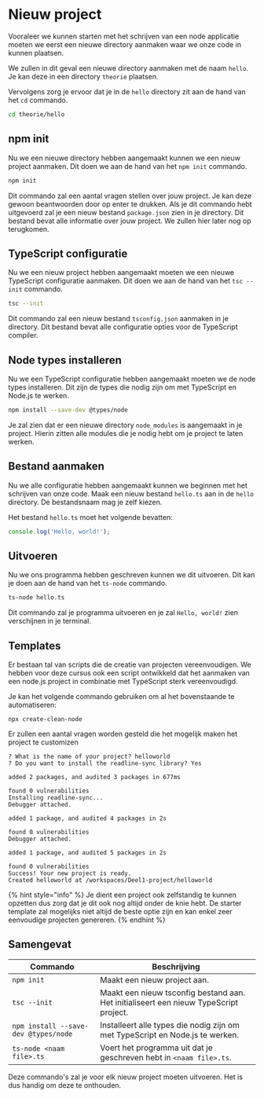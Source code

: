 # Nieuw project

Vooraleer we kunnen starten met het schrijven van een node applicatie moeten we eerst een nieuwe directory aanmaken waar we onze code in kunnen plaatsen.

We zullen in dit geval een nieuwe directory aanmaken met de naam `hello`. Je kan deze in een directory `theorie` plaatsen.

Vervolgens zorg je ervoor dat je in de `hello` directory zit aan de hand van het `cd` commando.

```bash
cd theorie/hello
```

## npm init

Nu we een nieuwe directory hebben aangemaakt kunnen we een nieuw project aanmaken. Dit doen we aan de hand van het `npm init` commando.

```bash
npm init
```

Dit commando zal een aantal vragen stellen over jouw project. Je kan deze gewoon beantwoorden door op enter te drukken. Als je dit commando hebt uitgevoerd zal je een nieuw bestand `package.json` zien in je directory. Dit bestand bevat alle informatie over jouw project. We zullen hier later nog op terugkomen.

## TypeScript configuratie

Nu we een nieuw project hebben aangemaakt moeten we een nieuwe TypeScript configuratie aanmaken. Dit doen we aan de hand van het `tsc --init` commando.

```bash
tsc --init
```

Dit commando zal een nieuw bestand `tsconfig.json` aanmaken in je directory. Dit bestand bevat alle configuratie opties voor de TypeScript compiler.

## Node types installeren

Nu we een TypeScript configuratie hebben aangemaakt moeten we de node types installeren. Dit zijn de types die nodig zijn om met TypeScript en Node.js te werken.

```bash
npm install --save-dev @types/node
```

Je zal zien dat er een nieuwe directory `node_modules` is aangemaakt in je project. Hierin zitten alle modules die je nodig hebt om je project te laten werken.

## Bestand aanmaken

Nu we alle configuratie hebben aangemaakt kunnen we beginnen met het schrijven van onze code. Maak een nieuw bestand `hello.ts` aan in de `hello` directory. De bestandsnaam mag je zelf kiezen.

Het bestand `hello.ts` moet het volgende bevatten:

```typescript
console.log('Hello, world!');
```

## Uitvoeren

Nu we ons programma hebben geschreven kunnen we dit uitvoeren. Dit kan je doen aan de hand van het `ts-node` commando.

```bash
ts-node hello.ts
```

Dit commando zal je programma uitvoeren en je zal `Hello, world!` zien verschijnen in je terminal.

## Templates

Er bestaan tal van scripts die de creatie van projecten vereenvoudigen. We hebben voor deze cursus ook een script ontwikkeld dat het aanmaken van een node.js project in combinatie met TypeScript sterk vereenvoudigd.&#x20;

Je kan het volgende commando gebruiken om al het bovenstaande te automatiseren:

```
npx create-clean-node
```

Er zullen een aantal vragen worden gesteld die het mogelijk maken het project te customizen

```
? What is the name of your project? helloworld
? Do you want to install the readline-sync library? Yes

added 2 packages, and audited 3 packages in 677ms

found 0 vulnerabilities
Installing readline-sync...
Debugger attached.

added 1 package, and audited 4 packages in 2s

found 0 vulnerabilities
Debugger attached.

added 1 package, and audited 5 packages in 2s

found 0 vulnerabilities
Success! Your new project is ready.
Created helloworld at /workspaces/Deel1-project/helloworld
```

{% hint style="info" %}
Je dient een project ook zelfstandig te kunnen opzetten dus zorg dat je dit ook nog altijd onder de knie hebt. De starter template zal mogelijks niet altijd de beste optie zijn en kan enkel zeer eenvoudige projecten genereren.
{% endhint %}

## Samengevat

| Commando                             | Beschrijving                                                                          |
| ------------------------------------ | ------------------------------------------------------------------------------------- |
| `npm init`                           | Maakt een nieuw project aan.                                                          |
| `tsc --init`                         | Maakt een nieuw tsconfig bestand aan. Het initialiseert een nieuw TypeScript project. |
| `npm install --save-dev @types/node` | Installeert alle types die nodig zijn om met TypeScript en Node.js te werken.         |
| `ts-node <naam file>.ts`             | Voert het programma uit dat je geschreven hebt in `<naam file>.ts`.                   |

Deze commando's zal je voor elk nieuw project moeten uitvoeren. Het is dus handig om deze te onthouden.
